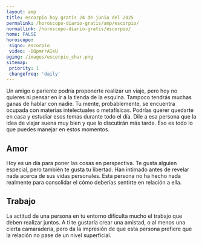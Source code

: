 ```yaml
---
layout: amp
title: escorpio hoy gratis 24 de junio del 2025 
permalink: /horoscopo-diario-gratis/amp/escorpio/
normallink: /horoscopo-diario-gratis/escorpio/
home: FALSE
horoscopo:
 signo: escorpio
 video: -DQpmrrAIeU
ogimg: /images/escorpio_char.png
sitemap:
 priority: 1
 changefreq: 'daily'
---
```



Un amigo o pariente podría proponerte realizar un viaje, pero hoy no quieres ni pensar en ir a la tienda de la esquina. Tampoco tendrás muchas ganas de hablar con nadie. Tu mente, probablemente, se encuentra ocupada con materias intelectuales o metafísicas. Podrías querer quedarte en casa y estudiar esos temas durante todo el día. Dile a esa persona que la idea de viajar suena muy bien y que lo discutirán más tarde. Eso es todo lo que puedes manejar en estos momentos.

## Amor

Hoy es un día para poner las cosas en perspectiva. Te gusta alguien especial, pero también te gusta tu libertad. Han intimado antes de revelar nada acerca de sus vidas personales. Esta persona no ha hecho nada realmente para consolidar el cómo deberías sentirte en relación a ella.

## Trabajo

La actitud de una persona en tu entorno dificulta mucho el trabajo que deben realizar juntos. A ti te gustaría crear una amistad, o al menos una cierta camaradería, pero da la impresión de que esta persona prefiere que la relación no pase de un nivel superficial.